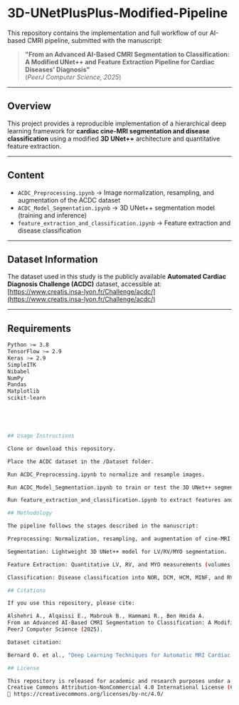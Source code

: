 # 3D-UNetPlusPlus-Modified-Pipeline

This repository contains the implementation and full workflow of our AI-based CMRI pipeline, submitted with the manuscript:

> **"From an Advanced AI-Based CMRI Segmentation to Classification: A Modified UNet++ and Feature Extraction Pipeline for Cardiac Diseases’ Diagnosis"**  
> (*PeerJ Computer Science, 2025*)

---

##  Overview
This project provides a reproducible implementation of a hierarchical deep learning framework for **cardiac cine-MRI segmentation and disease classification** using a modified **3D UNet++** architecture and quantitative feature extraction.

---

##  Content
- `ACDC_Preprocessing.ipynb` → Image normalization, resampling, and augmentation of the ACDC dataset  
- `ACDC_Model_Segmentation.ipynb` → 3D UNet++ segmentation model (training and inference)  
- `feature_extraction_and_classification.ipynb` → Feature extraction and disease classification  

---

##  Dataset Information
The dataset used in this study is the publicly available **Automated Cardiac Diagnosis Challenge (ACDC)** dataset, accessible at:  
 [https://www.creatis.insa-lyon.fr/Challenge/acdc/](https://www.creatis.insa-lyon.fr/Challenge/acdc/)

---

##  Requirements
```bash
Python >= 3.8  
TensorFlow >= 2.9  
Keras >= 2.9  
SimpleITK  
Nibabel  
NumPy  
Pandas  
Matplotlib  
scikit-learn  





## Usage Instructions

Clone or download this repository.

Place the ACDC dataset in the /Dataset folder.

Run ACDC_Preprocessing.ipynb to normalize and resample images.

Run ACDC_Model_Segmentation.ipynb to train or test the 3D UNet++ segmentation model.

Run feature_extraction_and_classification.ipynb to extract features and classify cardiac diseases.

## Methodology

The pipeline follows the stages described in the manuscript:

Preprocessing: Normalization, resampling, and augmentation of cine-MRI data.

Segmentation: Lightweight 3D UNet++ model for LV/RV/MYO segmentation.

Feature Extraction: Quantitative LV, RV, and MYO measurements (volumes, ratios, contraction indices).

Classification: Disease classification into NOR, DCM, HCM, MINF, and RV abnormality groups.

## Citations

If you use this repository, please cite:

Alshehri A., Alqaissi E., Mabrouk B., Hammami R., Ben Hmida A.
From an Advanced AI-Based CMRI Segmentation to Classification: A Modified UNet++ and Feature Extraction Pipeline for Cardiac Diseases’ Diagnosis.
PeerJ Computer Science (2025).

Dataset citation:

Bernard O. et al., "Deep Learning Techniques for Automatic MRI Cardiac Segmentation and Diagnosis: The ACDC Challenge," Medical Image Analysis, 2018.

## License

This repository is released for academic and research purposes under a
Creative Commons Attribution-NonCommercial 4.0 International License (CC BY-NC 4.0)
🔗 https://creativecommons.org/licenses/by-nc/4.0/
